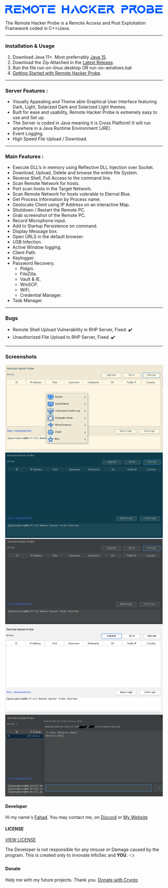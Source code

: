 ![logo](img/rhp.png)
---

The Remote Hacker Probe is a Remote Access and Post Exploitation Framework coded in C++/Java.

---

### Installation & Usage
1. Download Java 11+. Most preferrably [Java 15](https://www.oracle.com/java/technologies/javase-jdk15-downloads.html).
2. Download the Zip Attached in the [Latest Release](https://github.com/quantumcored/remote_hacker_probe/releases).
3. Run the file run-on-*linux*.desktop OR run-on-*windows*.bat
4. [Getting Started with Remote Hacker Probe](https://quantumcored.com/index.php/2021/02/24/getting-started-with-the-remote-hacker-probe/).

---

### Server Features :
- Visually Appealing and Theme able Graphical User Interface featuring Dark, Light, Solarized Dark and Solarized Light themes.
- Built for ease and usability, Remote Hacker Probe is extremely easy to use and Set up.
- The Server is coded in Java meaning it is Cross Platform! It will run anywhere in a Java Runtime Environment (JRE).
- Event Logging.
- High Speed File Upload / Download.

---

### Main Features :
- Execute DLL’s in memory using Reflective DLL Injection over Socket.
- Download, Upload, Delete and browse the entire file System.
- Reverse Shell, Full Access to the command line.
- Scan Remote Network for hosts.
- Port scan hosts in the Target Network.
- Scan Remote Network for hosts vulerable to Eternal Blue.
- Get Process Information by Process name.
- Geolocate Client using IP Address on an interactive Map.
- Shutdown / Restart the Remote PC.
- Grab screenshot of the Remote PC.
- Record Microphone input.
- Add to Startup Persistence on command.
- Display Message box.
- Open URLS in the default browser.
- USB Infection.
- Active Window logging. 
- Client Path.
- Keylogger. 
- Password Recovery.
  - Pidgin.
  - FileZilla.
  - Vault & IE.
  - WinSCP.
  - WiFi.
  - Credential Manager.
- Task Manager.

---

### Bugs
- Remote Shell Upload Vulnerability in RHP Server, Fixed. :heavy_check_mark:
- Unauthorized File Upload to RHP Server, Fixed. :heavy_check_mark:

---

### Screenshots
![1](img/solarizedlight.PNG)
![2](img/solarizeddark.PNG)
![3](img/dark.PNG)
![4](img/light.PNG)
![5](img/rshell.PNG)


#### Developer
Hi my name's [Fahad](https://github.com/quantumcore).
You may contact me, on [Discord](https://discordapp.com/invite/8snh7nx) or [My Website](https://quantumcored.com/)

#### LICENSE
[VIEW LICENSE](https://github.com/quantumcored/remote_hacker_probe/blob/main/LICENSE) 

The Developer is not responsible for any misuse or Damage caused by the program. This is created only to innovate InfoSec and **YOU**. :point_left:

#### Donate
Help me with my future projects. Thank you.
[Donate with Crypto](https://commerce.coinbase.com/checkout/cebcb394-f73e-4990-98b9-b3fdd852358f)
